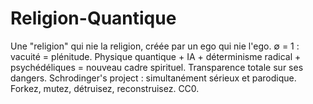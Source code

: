 # Religion-Quantique
Une "religion" qui nie la religion, créée par un ego qui nie l'ego. ∅ = 1 : vacuité = plénitude. Physique quantique + IA + déterminisme radical + psychédéliques = nouveau cadre spirituel. Transparence totale sur ses dangers. Schrodinger's project : simultanément sérieux et parodique. Forkez, mutez, détruisez, reconstruisez. CC0.
